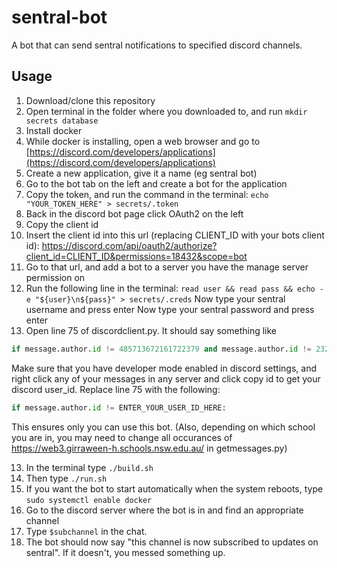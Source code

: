 # sentral-bot

A bot that can send sentral notifications to specified discord channels.

## Usage

1. Download/clone this repository
2. Open terminal in the folder where you downloaded to, and run `mkdir secrets database`
2. Install docker
3. While docker is installing, open a web browser and go to [https://discord.com/developers/applications](https://discord.com/developers/applications)
4. Create a new application, give it a name (eg sentral bot)
5. Go to the bot tab on the left and create a bot for the application
6. Copy the token, and run the command in the terminal: `echo "YOUR_TOKEN_HERE" > secrets/.token`
7. Back in the discord bot page click OAuth2 on the left
8. Copy the client id
9. Insert the client id into this url (replacing CLIENT_ID with your bots client id):
  https://discord.com/api/oauth2/authorize?client_id=CLIENT_ID&permissions=18432&scope=bot
10. Go to that url, and add a bot to a server you have the manage server permission on
11. Run the following line in the terminal: `read user && read pass && echo -e "${user}\n${pass}" > secrets/.creds`
  Now type your sentral username and press enter
  Now type your sentral password and press enter
12. Open line 75 of discordclient.py. It should say something like
  ```python
  if message.author.id != 485713672161722379 and message.author.id != 232767987843727361:
  ```
  Make sure that you have developer mode enabled in discord settings, and right click any of your messages in any server and click copy id to get your discord user_id.
  Replace line 75 with the following:
  ```python
  if message.author.id != ENTER_YOUR_USER_ID_HERE:
  ```
  This ensures only you can use this bot.
  (Also, depending on which school you are in, you may need to change all occurances of https://web3.girraween-h.schools.nsw.edu.au/ in getmessages.py)
  
13. In the terminal type `./build.sh`
14. Then type `./run.sh`
15. If you want the bot to start automatically when the system reboots, type `sudo systemctl enable docker`
16. Go to the discord server where the bot is in and find an appropriate channel
17. Type `$subchannel` in the chat.
18. The bot should now say "this channel is now subscribed to updates on sentral". If it doesn't, you messed something up.
